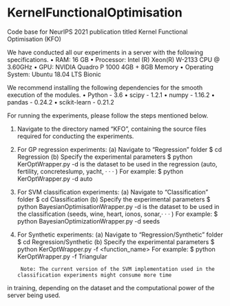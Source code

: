 # KernelFunctionalOptimisation
Code base for NeurIPS 2021 publication titled Kernel Functional Optimisation (KFO)

We have conducted all our experiments in a server with the following specifications.
  • RAM: 16 GB
  • Processor: Intel (R) Xeon(R) W-2133 CPU @ 3.60GHz
  • GPU: NVIDIA Quadro P 1000 4GB + 8GB Memory
  • Operating System: Ubuntu 18.04 LTS Bionic

We recommend installing the following dependencies for the smooth execution of the modules.
  • Python - 3.6
  • scipy - 1.2.1
  • numpy - 1.16.2
  • pandas - 0.24.2
  • scikit-learn - 0.21.2

For running the experiments, please follow the steps mentioned below.

  1. Navigate to the directory named “KFO”, containing the source files required for conducting the experiments.
    
  2. For GP regression experiments:
    (a) Navigate to “Regression” folder
        $ cd Regression
    (b) Specify the experimental parameters
        $ python KerOptWrapper.py -d <dataset>
        <dataset> is the dataset to be used in the regression (auto, fertility, concreteslump, yacht, · · · )
        For example: $ python KerOptWrapper.py -d auto
          
  3. For SVM classification experiments:
    (a) Navigate to “Classification” folder
        $ cd Classification
    (b) Specify the experimental parameters
        $ python BayesianOptimisationWrapper.py -d <dataset>
        <dataset> is the dataset to be used in the classification (seeds, wine, heart, ionos, sonar,· · · )
        For example: $ python BayesianOptimizationWrapper.py -d seeds
          
  4. For Synthetic experiments:
    (a) Navigate to “Regression/Synthetic” folder
        $ cd Regression/Synthetic
    (b) Specify the experimental parameters
        $ python KerOptWrapper.py -f <function_name>
        For example: $ python KerOptWrapper.py -f Triangular
          

          Note: The current version of the SVM implementation used in the classification experiments might consume more time
in training, depending on the dataset and the computational power of the server being used.

